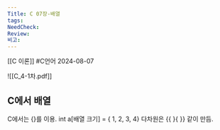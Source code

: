```yaml
---
Title: C 07장-배열
tags: 
NeedCheck: 
Review: 
비고:
---
```

[[C 이론]]
#C언어
2024-08-07

![[C_4-1차.pdf]]

## C에서 배열
C에서는 {}를 이용.
int a\[배열 크기] = { 1, 2, 3, 4}
다차원은 {{ }{ }} 같이 만듬.